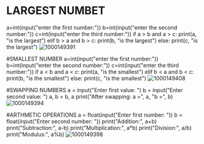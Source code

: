 # LARGEST NUMBET
a=int(input("enter the first number:"))
b=int(input("enter the second number:"))
c=int(input("enter the third number:"))
if a > b and a > c:
    print(a, "is the largest") 
elif b > a and b > c:
    print(b, "is the largest") 
else:
    print(c, "is the largest")
![1000149391](https://github.com/user-attachments/assets/d43d7455-d028-41c0-9276-6f42c2664de7)

#SMALLEST NUMBER 
a=int(input("enter the first number:"))
b=int(input("enter the second number:"))
c=int(input("enter the third number:"))
if a < b and a < c:
    print(a, "is the smallest") 
elif b < a and b < c:
    print(b, "is the smallest") 
else:
    print(c, "is the smallest")
![1000149408](https://github.com/user-attachments/assets/ac007a34-1620-4d83-94dd-78d1106fa548)

#SWAPPING NUMBERS 
a = input("Enter first value: ")
b = input("Enter second value: ")
a, b = b, a
print("After swapping: a =", a, "b =", b)
![1000149394](https://github.com/user-attachments/assets/53c3478a-c205-469d-8935-5cdfbe5ce289)

#ARTHMETIC OPERATIONS
a = float(input("Enter first number: "))
b = float(input("Enter second number: "))
print("Addition:", a+b)
print("Subtraction:", a-b)
print("Multiplication:", a*b)
print("Division:", a/b)
print("Modulus:", a%b)
![1000149398](https://github.com/user-attachments/assets/d846d6a8-ecce-4051-84c7-22b32676e9d7)
